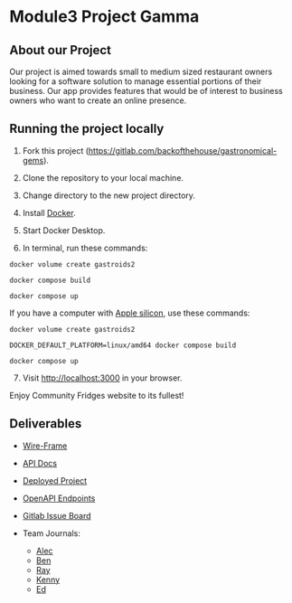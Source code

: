 # Module3 Project Gamma

## About our Project

Our project is aimed towards small to medium sized restaurant owners looking for a software solution to manage essential portions of their business. Our app provides features that would be of interest to business owners who want to create an online presence.

## Running the project locally

1. Fork this project (https://gitlab.com/backofthehouse/gastronomical-gems).

2. Clone the repository to your local machine.

3. Change directory to the new project directory.

4. Install [Docker](https://www.docker.com/products/docker-desktop/).

5. Start Docker Desktop.

6. In terminal, run these commands:

```
docker volume create gastroids2

docker compose build

docker compose up
```
If you have a computer with [Apple silicon](https://support.apple.com/en-us/HT211814), use these commands:
```
docker volume create gastroids2

DOCKER_DEFAULT_PLATFORM=linux/amd64 docker compose build

docker compose up
```

7. Visit [http://localhost:3000](http://localhost:3000) in your browser.

Enjoy Community Fridges website to its fullest!

## Deliverables

- [Wire-Frame](docs/wireframes.md)

- [API Docs](docs/API_Documentation.md)

- [Deployed Project](https://backofthehouse.gitlab.io/gastronomical-gems)

- [OpenAPI Endpoints](https://mar-2-pt-fastrapi.mod3projects.com/docs#/)

- [Gitlab Issue Board](https://gitlab.com/backofthehouse/gastronomical-gems/-/issues)

- Team Journals:
  - [Alec](journals/alec_weinstein.MD)
  - [Ben](journals/Benjamin_Ostler.MD)
  - [Ray](journals/Raymond_quach.md)
  - [Kenny](journals/kenny_phung.md)
  - [Ed](journals/ed_lee.md)
